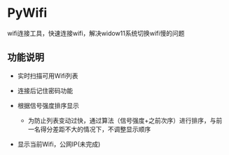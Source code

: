 # PyWifi

wifi连接工具，快速连接wifi，解决widow11系统切换wifi慢的问题

## 功能说明

- 实时扫描可用Wifi列表

- 连接后记住密码功能

- 根据信号强度排序显示

    - 为防止列表变动过快，通过算法（信号强度+之前次序）进行排序，与前一名得分差距不大的情况下，不调整显示顺序

- 显示当前Wifi，公网IP(未完成)